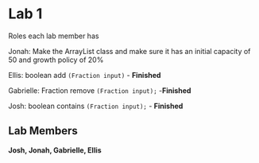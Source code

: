 # Lab 1 

Roles each lab member has

Jonah: Make the ArrayList class and make sure it has an initial capacity of 50 and growth policy of 20%

Ellis: boolean add `(Fraction input)` - **Finished**

Gabrielle: Fraction remove `(Fraction input);` -**Finished**

Josh: boolean contains `(Fraction input);` - **Finished**

## Lab Members
**Josh, Jonah, Gabrielle, Ellis**
